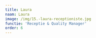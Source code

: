 ```yaml
---
title: Laura
naam: Laura
image: /img/15.-laura-receptioniste.jpg
functie: 'Receptie & Quality Manager'
order: 6
---
```


